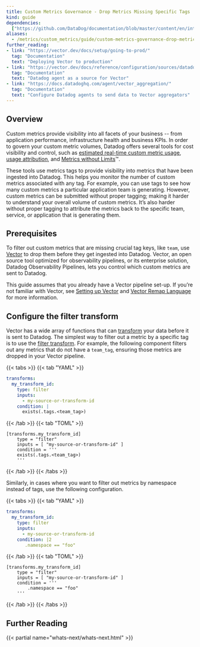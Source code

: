 ```yaml
---
title: Custom Metrics Governance - Drop Metrics Missing Specific Tags
kind: guide
dependencies:
  ["https://github.com/DataDog/documentation/blob/master/content/en/integrations/observability_pipelines/guide/custom-metrics-governance-drop-metrics-missing-specific-tags.md"]
aliases:
  - /metrics/custom_metrics/guide/custom-metrics-governance-drop-metrics-missing-specific-tags
further_reading:
- link: "https://vector.dev/docs/setup/going-to-prod/"
  tag: "Documentation"
  text: "Deploying Vector to production"
- link: "https://vector.dev/docs/reference/configuration/sources/datadog_agent/ "
  tag: "Documentation"
  text: "Datadog agent as a source for Vector"
- link: "https://docs.datadoghq.com/agent/vector_aggregation/"
  tag: "Documentation"
  text: "Configure Datadog agents to send data to Vector aggregators"
---
```


## Overview

Custom metrics provide visibility into all facets of your business -- from application performance, infrastructure health and business KPIs. In order to govern your custom metric volumes, Datadog offers several tools for cost visibility and control, such as [estimated real-time custom metric usage][1], [usage attribution][2], and [Metrics without Limits][3]™.

These tools use metrics tags to provide visibility into metrics that have been ingested into Datadog. This helps you monitor the number of custom metrics associated with any tag. For example, you can use tags to see how many custom metrics a particular application team is generating. However, custom metrics can be submitted without proper tagging; making it harder to understand your overall volume of custom metrics. It’s also harder without proper tagging to attribute the metrics back to the specific team, service, or application that is generating them.

## Prerequisites

To filter out custom metrics that are missing crucial tag keys, like `team`, use [Vector][4] to drop them before they get ingested into Datadog. Vector, an open source tool optimized for observability pipelines, or its enterprise solution, Datadog Observability Pipelines, lets you control which custom metrics are sent to Datadog.

This guide assumes that you already have a Vector pipeline set-up. If you’re not familiar with Vector, see [Setting up Vector][5] and [Vector Remap Language][6] for more information.

## Configure the filter transform

Vector has a wide array of functions that can [transform][7] your data before it is sent to Datadog. The simplest way to filter out a metric by a specific tag is to use the [filter transform][8]. For example, the following component filters out any metrics that do not have a `team_tag`, ensuring those metrics are dropped in your Vector pipeline.

{{< tabs >}}
{{< tab "YAML" >}}

```yaml
transforms:
  my_transform_id:
    type: filter
    inputs:
      - my-source-or-transform-id
    condition: |
      exists(.tags.<team_tag>)
```

{{< /tab >}}
{{< tab "TOML" >}}

```
[transforms.my_transform_id]
    type = "filter"
    inputs = [ "my-source-or-transform-id" ]
    condition = '''
    exists(.tags.<team_tag>)
    '''
```

{{< /tab >}}
{{< /tabs >}}

Similarly, in cases where you want to filter out metrics by namespace instead of tags, use the following configuration.

{{< tabs >}}
{{< tab "YAML" >}}

```yaml
transforms:
  my_transform_id:
    type: filter
    inputs:
      - my-source-or-transform-id
    condition: |2
       .namespace == "foo" 
```

{{< /tab >}}
{{< tab "TOML" >}}

```
[transforms.my_transform_id]
    type = "filter"
    inputs = [ "my-source-or-transform-id" ]
    condition = ''' 
        .namespace == "foo" 
    '''
```

{{< /tab >}}
{{< /tabs >}}

## Further Reading

{{< partial name="whats-next/whats-next.html" >}}

[1]: https://docs.datadoghq.com/account_management/billing/usage_metrics/#types-of-usage
[2]: https://docs.datadoghq.com/account_management/billing/usage_attribution/
[3]: https://docs.datadoghq.com/metrics/metrics-without-limits/
[4]: https://vector.dev/
[5]: https://vector.dev/docs/setup/
[6]: https://vector.dev/docs/reference/vrl/
[7]: https://vector.dev/docs/reference/configuration/transforms/
[8]: https://vector.dev/docs/reference/configuration/transforms/filter/
